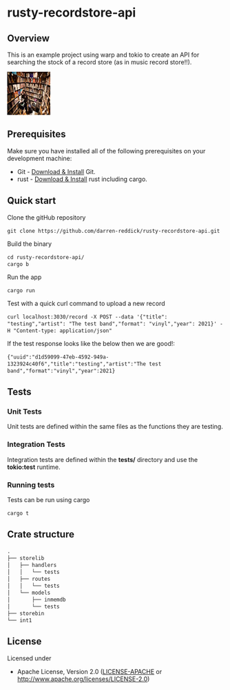 # rusty-recordstore-api

## Overview

This is an example project using warp and tokio to create an API for searching the stock of a record store (as in music record store!!).

<p align="left">
<img width="100" height="100" src="/assets/images/index.jpg">
</p>

## Prerequisites

Make sure you have installed all of the following prerequisites on your development machine:

* Git - [Download & Install](https://git-scm.com/downloads) Git. 
* rust - [Download & Install](https://doc.rust-lang.org/cargo/getting-started/installation.html) rust including cargo.

## Quick start

Clone the gitHub repository

```
git clone https://github.com/darren-reddick/rusty-recordstore-api.git
```

Build the binary

```
cd rusty-recordstore-api/
cargo b
```

Run the app
```
cargo run
```

Test with a quick curl command to upload a new record
```
curl localhost:3030/record -X POST --data '{"title": "testing","artist": "The test band","format": "vinyl","year": 2021}' -H "Content-type: application/json"
```

If the test response looks like the below then we are good!:
```
{"uuid":"d1d59099-47eb-4592-949a-1323924c40f6","title":"testing","artist":"The test band","format":"vinyl","year":2021}
```

## Tests

### Unit Tests

Unit tests are defined within the same files as the functions they are testing.

### Integration Tests

Integration tests are defined within the **tests/** directory and use the **tokio:test** runtime.

### Running tests

Tests can be run using cargo
```
cargo t
```


## Crate structure

```
.
├── storelib
│   ├── handlers
│   │   └── tests
│   ├── routes
│   │   └── tests
│   └── models
│       ├── inmemdb
│       └── tests
├── storebin
└── int1
```




## License

Licensed under 

 * Apache License, Version 2.0
   ([LICENSE-APACHE](LICENSE-APACHE) or http://www.apache.org/licenses/LICENSE-2.0)





